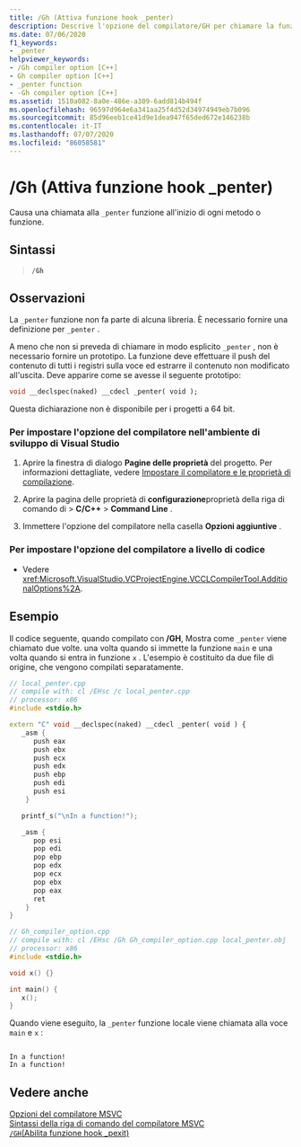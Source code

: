 ```yaml
---
title: /Gh (Attiva funzione hook _penter)
description: Descrive l'opzione del compilatore/GH per chiamare la funzione _penter fornita.
ms.date: 07/06/2020
f1_keywords:
- _penter
helpviewer_keywords:
- /Gh compiler option [C++]
- Gh compiler option [C++]
- _penter function
- -Gh compiler option [C++]
ms.assetid: 1510a082-8a0e-486e-a309-6add814b494f
ms.openlocfilehash: 96597d964e6a341aa25f4d52d34974949eb7b096
ms.sourcegitcommit: 85d96eeb1ce41d9e1dea947f65ded672e146238b
ms.contentlocale: it-IT
ms.lasthandoff: 07/07/2020
ms.locfileid: "86058581"
---
```

# <a name="gh-enable-_penter-hook-function"></a>/Gh (Attiva funzione hook _penter)

Causa una chiamata alla `_penter` funzione all'inizio di ogni metodo o funzione.

## <a name="syntax"></a>Sintassi

> **`/Gh`**

## <a name="remarks"></a>Osservazioni

La `_penter` funzione non fa parte di alcuna libreria. È necessario fornire una definizione per `_penter` .

A meno che non si preveda di chiamare in modo esplicito `_penter` , non è necessario fornire un prototipo. La funzione deve effettuare il push del contenuto di tutti i registri sulla voce ed estrarre il contenuto non modificato all'uscita. Deve apparire come se avesse il seguente prototipo:

```cpp
void __declspec(naked) __cdecl _penter( void );
```

Questa dichiarazione non è disponibile per i progetti a 64 bit.

### <a name="to-set-this-compiler-option-in-the-visual-studio-development-environment"></a>Per impostare l'opzione del compilatore nell'ambiente di sviluppo di Visual Studio

1. Aprire la finestra di dialogo **Pagine delle proprietà** del progetto. Per informazioni dettagliate, vedere [Impostare il compilatore e le proprietà di compilazione](../working-with-project-properties.md).

1. Aprire la pagina delle proprietà di **configurazione**proprietà della riga di comando di  >  **C/C++**  >  **Command Line** .

1. Immettere l'opzione del compilatore nella casella **Opzioni aggiuntive** .

### <a name="to-set-this-compiler-option-programmatically"></a>Per impostare l'opzione del compilatore a livello di codice

- Vedere <xref:Microsoft.VisualStudio.VCProjectEngine.VCCLCompilerTool.AdditionalOptions%2A>.

## <a name="example"></a>Esempio

Il codice seguente, quando compilato con **/GH**, Mostra come `_penter` viene chiamato due volte. una volta quando si immette la funzione `main` e una volta quando si entra in funzione `x` . L'esempio è costituito da due file di origine, che vengono compilati separatamente.

```cpp
// local_penter.cpp
// compile with: cl /EHsc /c local_penter.cpp
// processor: x86
#include <stdio.h>

extern "C" void __declspec(naked) __cdecl _penter( void ) {
   _asm {
      push eax
      push ebx
      push ecx
      push edx
      push ebp
      push edi
      push esi
    }

   printf_s("\nIn a function!");

   _asm {
      pop esi
      pop edi
      pop ebp
      pop edx
      pop ecx
      pop ebx
      pop eax
      ret
    }
}
```

```cpp
// Gh_compiler_option.cpp
// compile with: cl /EHsc /Gh Gh_compiler_option.cpp local_penter.obj
// processor: x86
#include <stdio.h>

void x() {}

int main() {
   x();
}
```

Quando viene eseguito, la `_penter` funzione locale viene chiamata alla voce `main` e `x` :

```Output

In a function!
In a function!
```

## <a name="see-also"></a>Vedere anche

[Opzioni del compilatore MSVC](compiler-options.md)<br/>
[Sintassi della riga di comando del compilatore MSVC](compiler-command-line-syntax.md)<br/>
[`/GH`(Abilita funzione hook _pexit)](gh-enable-pexit-hook-function.md)
